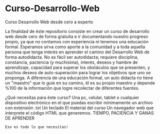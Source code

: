 # Curso-Desarrollo-Web
Curso Desarrollo Web desde cero a experto

La finalidad de éste repositorio consiste en crear un curso de desarrollo web desde cero de forma gratuita e ir documentando nuestro progreso propio, ya que no contamos con experiencia ni tenemos una educación formal. Esperamos sirva como aporte a la comunidad y a toda aquella persona que tenga interés en aprender el camino del Desarrollo Web de forma autodidacta. No es fácil ser autodidacta; requiere disciplina, constancia, paciencia (y muchísima), interés, deseos y hambre de aprendizaje, capacidad para superar los obstáculos que se presenten, y muchos deseos de auto-superación para lograr los objetivos que uno se proponga. A diferencia de una educación formal, un auto didacta no tiene un "maestro" que lo guíe en su camino, él es su propio maestro y depende %100 de la información que logre recolectar de diferentes fuentes.

¿Qué necesitas para éste curso?
  Una pc, celular, tablet o cualquier dispositivo electrónico en el que puedas escribir mínimamente un archivo con extensión .txt
  Un teclado
  El material del curso
  Un navegador web que interprete el código HTML que generemos.
  TIEMPO, PACIENCIA Y GANAS DE APRENDER

    Eso es todo lo que necesitas!
